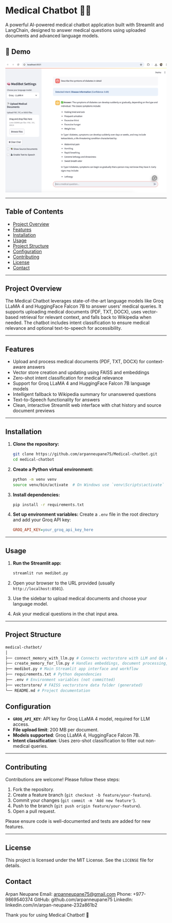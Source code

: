 # Medical Chatbot 🤖💊

A powerful AI-powered medical chatbot application built with Streamlit and LangChain, designed to answer medical questions using uploaded documents and advanced language models.
## 📸 Demo

![Demo Screenshot](Medibot.png)

---

## Table of Contents

- [Project Overview](#project-overview)
- [Features](#features)
- [Installation](#installation)
- [Usage](#usage)
- [Project Structure](#project-structure)
- [Configuration](#configuration)
- [Contributing](#contributing)
- [License](#license)
- [Contact](#contact)

---

## Project Overview

The Medical Chatbot leverages state-of-the-art language models like Groq LLaMA 4 and HuggingFace Falcon 7B to answer users' medical queries. It supports uploading medical documents (PDF, TXT, DOCX), uses vector-based retrieval for relevant context, and falls back to Wikipedia when needed. The chatbot includes intent classification to ensure medical relevance and optional text-to-speech for accessibility.

---

## Features

- Upload and process medical documents (PDF, TXT, DOCX) for context-aware answers
- Vector store creation and updating using FAISS and embeddings
- Zero-shot intent classification for medical relevance
- Support for Groq LLaMA 4 and HuggingFace Falcon 7B language models
- Intelligent fallback to Wikipedia summary for unanswered questions
- Text-to-Speech functionality for answers
- Clean, interactive Streamlit web interface with chat history and source document previews

---

## Installation

1.  **Clone the repository:**
    ```bash
    git clone https://github.com/arpanneupane75/Medical-chatbot.git
    cd medical-chatbot
    ```

2.  **Create a Python virtual environment:**
    ```bash
    python -m venv venv
    source venv/bin/activate  # On Windows use `venv\Scripts\activate`
    ```

3.  **Install dependencies:**
    ```bash
    pip install -r requirements.txt
    ```

4.  **Set up environment variables:**
    Create a `.env` file in the root directory and add your Groq API key:
    ```ini
    GROQ_API_KEY=your_groq_api_key_here
    ```

---

## Usage

1.  **Run the Streamlit app:**
    ```bash
    streamlit run medibot.py
    ```

2.  Open your browser to the URL provided (usually `http://localhost:8501`).
3.  Use the sidebar to upload medical documents and choose your language model.
4.  Ask your medical questions in the chat input area.

---

## Project Structure
```bash
medical-chatbot/
│
├── connect_memory_with_llm.py # Connects vectorstore with LLM and QA chain
├── create_memory_for_llm.py # Handles embeddings, document processing, intent classification
├── medibot.py # Main Streamlit app interface and workflow
├── requirements.txt # Python dependencies
├── .env # Environment variables (not committed)
├── vectorstore/ # FAISS vectorstore data folder (generated)
└── README.md # Project documentation
```

## Configuration

-   **`GROQ_API_KEY`**: API key for Groq LLaMA 4 model, required for LLM access.
-   **File upload limit**: 200 MB per document.
-   **Models supported**: Groq LLaMA 4, HuggingFace Falcon 7B.
-   **Intent classification**: Uses zero-shot classification to filter out non-medical queries.

---

## Contributing

Contributions are welcome! Please follow these steps:

1.  Fork the repository.
2.  Create a feature branch (`git checkout -b feature/your-feature`).
3.  Commit your changes (`git commit -m 'Add new feature'`).
4.  Push to the branch (`git push origin feature/your-feature`).
5.  Open a pull request.

Please ensure code is well-documented and tests are added for new features.

---

## License

This project is licensed under the MIT License. See the `LICENSE` file for details.

## Contact
Arpan Neupane
Email: arpanneupane75@gmail.com
Phone: +977-9869540374
GitHub: github.com/arpanneupane75
LinkedIn: linkedin.com/in/arpan-neupane-232a861b2

Thank you for using Medical Chatbot! 🚀


























 ```